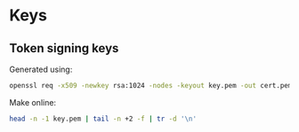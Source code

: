 # Keys

## Token signing keys

Generated using:
```bash
openssl req -x509 -newkey rsa:1024 -nodes -keyout key.pem -out cert.pem -sha256 -days 36500
```

Make online:
```bash
head -n -1 key.pem | tail -n +2 -f | tr -d '\n'
```
